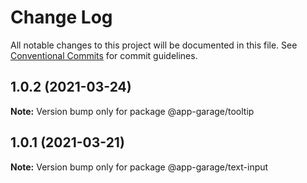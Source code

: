 # Change Log

All notable changes to this project will be documented in this file.
See [Conventional Commits](https://conventionalcommits.org) for commit guidelines.

## 1.0.2 (2021-03-24)

**Note:** Version bump only for package @app-garage/tooltip





## 1.0.1 (2021-03-21)

**Note:** Version bump only for package @app-garage/text-input
